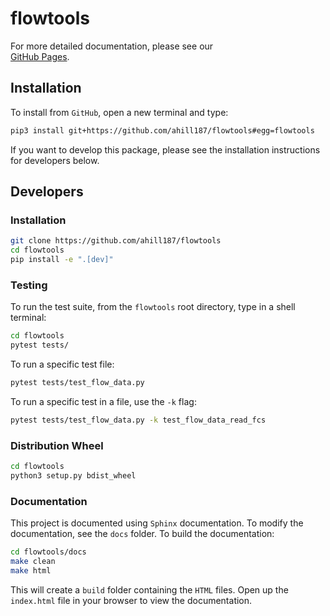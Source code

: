 # flowtools

For more detailed documentation, please see our  
[GitHub Pages](TODO).

## Installation

To install from `GitHub`, open a new terminal and type:

```sh
pip3 install git+https://github.com/ahill187/flowtools#egg=flowtools
```

If you want to develop this package, please see the installation instructions for
developers below.

## Developers

### Installation

```sh
git clone https://github.com/ahill187/flowtools
cd flowtools
pip install -e ".[dev]"
```

### Testing

To run the test suite, from the `flowtools` root directory, type in a shell terminal:

```sh
cd flowtools
pytest tests/
```

To run a specific test file:

```sh
pytest tests/test_flow_data.py
```

To run a specific test in a file, use the `-k` flag:

```sh
pytest tests/test_flow_data.py -k test_flow_data_read_fcs
```

### Distribution Wheel

```sh
cd flowtools
python3 setup.py bdist_wheel
```

### Documentation

This project is documented using `Sphinx` documentation. To modify the documentation,
see the `docs` folder. To build the documentation:

```sh
cd flowtools/docs
make clean
make html
```

This will create a `build` folder containing the `HTML` files. Open up the `index.html` file
in your browser to view the documentation.
